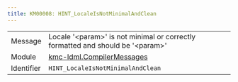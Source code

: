 ```yaml
---
title: KM00008: HINT_LocaleIsNotMinimalAndClean
---
```


|            |           |
|------------|---------- |
| Message    | Locale '&lt;param&gt;' is not minimal or correctly formatted and should be '&lt;param&gt;' |
| Module     | [kmc-ldml.CompilerMessages](kmc-ldml.compilermessages) |
| Identifier | `HINT_LocaleIsNotMinimalAndClean` |


